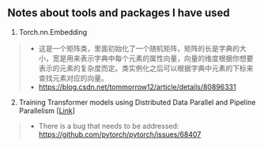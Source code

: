 ## Notes about tools and packages I have used 
1. Torch.nn.Embedding
> * 这是一个矩阵类，里面初始化了一个随机矩阵，矩阵的长是字典的大小，宽是用来表示字典中每个元素的属性向量，向量的维度根据你想要表示的元素的复杂度而定。类实例化之后可以根据字典中元素的下标来查找元素对应的向量。
> * https://blog.csdn.net/tommorrow12/article/details/80896331
2. Training Transformer models using Distributed Data Parallel and Pipeline Parallelism [[Link](https://github.com/pytorch/tutorials/blob/master/advanced_source/ddp_pipeline.py)]
> * There is a bug that needs to be addressed: https://github.com/pytorch/pytorch/issues/68407 
